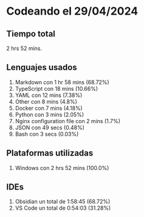 # Codeando el 29/04/2024

## Tiempo total
2 hrs 52 mins.

## Lenguajes usados
1. Markdown con 1 hr 58 mins (68.72%)
1. TypeScript con 18 mins (10.66%)
1. YAML con 12 mins (7.38%)
1. Other con 8 mins (4.8%)
1. Docker con 7 mins (4.18%)
1. Python con 3 mins (2.05%)
1. Nginx configuration file con 2 mins (1.7%)
1. JSON con 49 secs (0.48%)
1. Bash con 3 secs (0.03%)

## Plataformas utilizadas
1. Windows con 2 hrs 52 mins (100.0%)

## IDEs
1. Obsidian un total de 1:58:45 (68.72%)
1. VS Code un total de 0:54:03 (31.28%)
